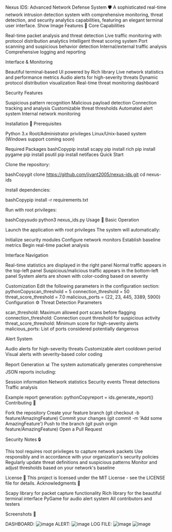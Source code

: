 Nexus IDS: Advanced Network Defense System 🛡️
A sophisticated real-time network intrusion detection system with comprehensive monitoring, threat detection, and security analytics capabilities, featuring an elegant terminal user interface.
Show Image
Features 🚀
Core Capabilities

Real-time packet analysis and threat detection
Live traffic monitoring with protocol distribution analytics
Intelligent threat scoring system
Port scanning and suspicious behavior detection
Internal/external traffic analysis
Comprehensive logging and reporting

Interface & Monitoring

Beautiful terminal-based UI powered by Rich library
Live network statistics and performance metrics
Audio alerts for high-severity threats
Dynamic protocol distribution visualization
Real-time threat monitoring dashboard

Security Features

Suspicious pattern recognition
Malicious payload detection
Connection tracking and analysis
Customizable threat thresholds
Automated alert system
Internal network monitoring

Installation 🔧
Prerequisites

Python 3.x
Root/Administrator privileges
Linux/Unix-based system (Windows support coming soon)

Required Packages
bashCopypip install scapy
pip install rich
pip install pygame
pip install psutil
pip install netifaces
Quick Start

Clone the repository:

bashCopygit clone https://github.com/jivant2005/nexus-ids.git
cd nexus-ids

Install dependencies:

bashCopypip install -r requirements.txt

Run with root privileges:

bashCopysudo python3 nexus_ids.py
Usage 📖
Basic Operation

Launch the application with root privileges
The system will automatically:

Initialize security modules
Configure network monitors
Establish baseline metrics
Begin real-time packet analysis



Interface Navigation

Real-time statistics are displayed in the right panel
Normal traffic appears in the top-left panel
Suspicious/malicious traffic appears in the bottom-left panel
System alerts are shown with color-coding based on severity

Customization
Edit the following parameters in the configuration section:
pythonCopyscan_threshold = 5
connection_threshold = 50
threat_score_threshold = 7.0
malicious_ports = {22, 23, 445, 3389, 5900}
Configuration ⚙️
Threat Detection Parameters

scan_threshold: Maximum allowed port scans before flagging
connection_threshold: Connection count threshold for suspicious activity
threat_score_threshold: Minimum score for high-severity alerts
malicious_ports: List of ports considered potentially dangerous

Alert System

Audio alerts for high-severity threats
Customizable alert cooldown period
Visual alerts with severity-based color coding

Report Generation 📊
The system automatically generates comprehensive JSON reports including:

Session information
Network statistics
Security events
Threat detections
Traffic analysis

Example report generation:
pythonCopyreport = ids.generate_report()
Contributing 🤝

Fork the repository
Create your feature branch (git checkout -b feature/AmazingFeature)
Commit your changes (git commit -m 'Add some AmazingFeature')
Push to the branch (git push origin feature/AmazingFeature)
Open a Pull Request

Security Notes 🔒

This tool requires root privileges to capture network packets
Use responsibly and in accordance with your organization's security policies
Regularly update threat definitions and suspicious patterns
Monitor and adjust thresholds based on your network's baseline

License 📄
This project is licensed under the MIT License - see the LICENSE file for details.
Acknowledgments 🙏

Scapy library for packet capture functionality
Rich library for the beautiful terminal interface
PyGame for audio alert system
All contributors and testers


Screenshots 📸

DASHBOARD:
![image](https://github.com/user-attachments/assets/bf24ab70-72c2-4ec1-bcbe-7495f6abab09)
ALERT:
![image](https://github.com/user-attachments/assets/3fa1c71e-5a8d-4b66-8a5f-b3dbbd121abc)
LOG FILE:
![image](https://github.com/user-attachments/assets/6b5e6553-5818-4763-929c-c5f971f9a6b1)
![image](https://github.com/user-attachments/assets/1092563c-52bf-4014-9573-ffe4bb52ca93)




